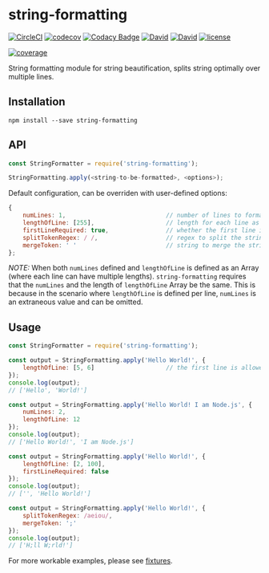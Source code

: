 # string-formatting

[![CircleCI](https://img.shields.io/circleci/project/github/suddi/string-formatting.svg)](https://circleci.com/gh/suddi/string-formatting)
[![codecov](https://codecov.io/gh/suddi/string-formatting/branch/master/graph/badge.svg)](https://codecov.io/gh/suddi/string-formatting)
[![Codacy Badge](https://api.codacy.com/project/badge/Grade/9e6b6ea7bc1a40e9ab11ab621949a83e)](https://www.codacy.com/app/Suddi/string-formatting?utm_source=github.com&amp;utm_medium=referral&amp;utm_content=suddi/string-formatting&amp;utm_campaign=Badge_Grade)
[![David](https://img.shields.io/david/suddi/string-formatting.svg)](https://david-dm.org/suddi/string-formatting)
[![David](https://img.shields.io/david/dev/suddi/string-formatting.svg)](https://david-dm.org/suddi/string-formatting?type=dev)
[![license](https://img.shields.io/github/license/suddi/string-formatting.svg)](https://github.com/suddi/string-formatting/blob/master/LICENSE)

[![coverage](https://codecov.io/gh/suddi/string-formatting/branch/master/graphs/commits.svg)](https://codecov.io/gh/suddi/string-formatting)

String formatting module for string beautification, splits string optimally over multiple lines.

## Installation

````
npm install --save string-formatting
````

## API

````js
const StringFormatter = require('string-formatting');

StringFormatting.apply(<string-to-be-formatted>, <options>);
````

Default configuration, can be overriden with user-defined options:
````js
{
    numLines: 1,                            // number of lines to format to (numLines and lengthOfLine have overlapping use, please see below)
    lengthOfLine: [255],                    // length for each line as a number or length for each specific line in an Array (numLines and lengthOfLine have overlapping use, please see below)
    firstLineRequired: true,                // whether the first line in the array must have a value, else fail
    splitTokenRegex: / /,                   // regex to split the string with
    mergeToken: ' '                         // string to merge the string with in case multiple words join on the same line
};
````

*NOTE:* When both `numLines` defined and `lengthOfLine` is defined as an Array (where each line can have multiple lengths).
`string-formatting` requires that the `numLines` and the length of `lengthOfLine` Array be the same.
This is because in the scenario where `lengthOfLine` is defined per line, `numLines` is an extraneous value and can be omitted.

## Usage

````js
const StringFormatter = require('string-formatting');

const output = StringFormatting.apply('Hello World!', {
    lengthOfLine: [5, 6]                    // the first line is allowed to have a maximum length of 5, the second line, a maximum length of 6
});
console.log(output);
// ['Hello', 'World!']

const output = StringFormatting.apply('Hello World! I am Node.js', {
    numLines: 2,
    lengthOfLine: 12
});
console.log(output);
// ['Hello World!', 'I am Node.js']

const output = StringFormatting.apply('Hello World!', {
    lengthOfLine: [2, 100],
    firstLineRequired: false
});
console.log(output);
// ['', 'Hello World!']

const output = StringFormatting.apply('Hello World!', {
    splitTokenRegex: /aeiou/,
    mergeToken: ';'
});
console.log(output);
// ['H;ll W;rld!']
````

For more workable examples, please see [fixtures](test/fixtures).
